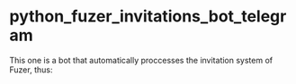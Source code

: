 # python_fuzer_invitations_bot_telegram
This one is a bot that automatically proccesses the invitation system of Fuzer, thus:
